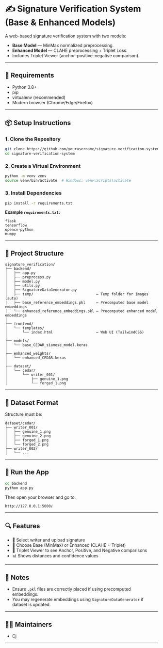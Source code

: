 # ✍️ Signature Verification System (Base & Enhanced Models)

A web-based signature verification system with two models:
- **Base Model** — MinMax normalized preprocessing.
- **Enhanced Model** — CLAHE preprocessing + Triplet Loss.
- Includes Triplet Viewer (anchor–positive–negative comparison).

---

## 🧰 Requirements

- Python 3.8+
- pip
- virtualenv (recommended)
- Modern browser (Chrome/Edge/Firefox)

---

## 📦 Setup Instructions

### 1. Clone the Repository

```bash
git clone https://github.com/yourusername/signature-verification-system.git
cd signature-verification-system
```

### 2. Create a Virtual Environment

```bash
python -m venv venv
source venv/bin/activate  # Windows: venv\Scripts\activate
```

### 3. Install Dependencies

```bash
pip install -r requirements.txt
```

**Example `requirements.txt`:**

```
flask
tensorflow
opencv-python
numpy
```

---

## 📁 Project Structure

```
signature_verification/
├── backend/
│   ├── app.py
│   ├── preprocess.py
│   ├── model.py
│   ├── utils.py
│   ├── SignatureDataGenerator.py
│   ├── temp/                             ← Temp folder for images (auto)
│   ├── base_reference_embeddings.pkl     ← Precomputed base model embeddings
│   └── enhanced_reference_embeddings.pkl ← Precomputed enhanced model embeddings
│
├── frontend/
│   └── templates/
│       └── index.html                    ← Web UI (TailwindCSS)
│
├── models/
│   └── base_CEDAR_siamese_model.keras
│
├── enhanced_weights/
│   └── enhanced_CEDAR.keras
│
├── dataset/
│   └── cedar/
│       └── writer_001/
│           ├── genuine_1.png
│           └── forged_1.png
```

---

## 📸 Dataset Format

Structure must be:

```
dataset/cedar/
├── writer_001/
│   ├── genuine_1.png
│   ├── genuine_2.png
│   ├── forged_1.png
│   └── forged_2.png
├── writer_002/
│   └── ...
```

---

## 🚀 Run the App

```bash
cd backend
python app.py
```

Then open your browser and go to:

```
http://127.0.0.1:5000/
```

---

## 🔍 Features

- 🔁 Select writer and upload signature
- 🧠 Choose Base (MinMax) or Enhanced (CLAHE + Triplet)
- 🧪 Triplet Viewer to see Anchor, Positive, and Negative comparisons
- 📊 Shows distances and confidence values

---

## 📌 Notes

- Ensure `.pkl` files are correctly placed if using precomputed embeddings.
- You may regenerate embeddings using `SignatureDataGenerator` if dataset is updated.

---

## 👨‍💻 Maintainers

- Cj

---

